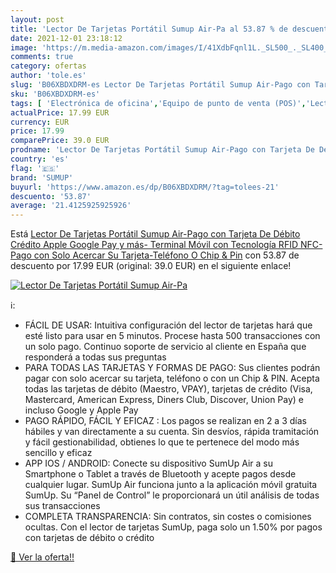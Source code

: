 ```yaml
---
layout: post
title: 'Lector De Tarjetas Portátil Sumup Air-Pa al 53.87 % de descuento'
date: 2021-12-01 23:18:12
image: 'https://m.media-amazon.com/images/I/41XdbFqnl1L._SL500_._SL400_.jpg'
comments: true
category: ofertas
author: 'tole.es'
slug: 'B06XBDXDRM-es Lector De Tarjetas Portátil Sumup Air-Pago con Tarjeta De...'
sku: 'B06XBDXDRM-es'
tags: [ 'Electrónica de oficina','Equipo de punto de venta (POS)','Lectores de tarjeta de crédito','Oficina y papelería','apple','sumup', ]
actualPrice: 17.99 EUR
currency: EUR
price: 17.99
comparePrice: 39.0 EUR
prodname: 'Lector De Tarjetas Portátil Sumup Air-Pago con Tarjeta De Débito  Crédito  Apple  Google Pay y más- Terminal Móvil con Tecnología RFID NFC- Pago con Solo Acercar Su Tarjeta-Teléfono O Chip & Pin'
country: 'es'
flag: '🇪🇸'
brand: 'SUMUP'
buyurl: 'https://www.amazon.es/dp/B06XBDXDRM/?tag=tolees-21'
descuento: '53.87'
average: '21.4125925925926'
---
```


Está [Lector De Tarjetas Portátil Sumup Air-Pago con Tarjeta De Débito  Crédito  Apple  Google Pay y más- Terminal Móvil con Tecnología RFID NFC- Pago con Solo Acercar Su Tarjeta-Teléfono O Chip & Pin](https://www.amazon.es/dp/B06XBDXDRM/?tag=tolees-21) con 53.87 de descuento por 17.99 EUR (original: 39.0 EUR) en el siguiente enlace!

[![Lector De Tarjetas Portátil Sumup Air-Pa](https://m.media-amazon.com/images/I/41XdbFqnl1L._SL500_._SL400_.jpg)](https://www.amazon.es/dp/B06XBDXDRM/?tag=tolees-21)

ℹ️:

- FÁCIL DE USAR: Intuitiva configuración del lector de tarjetas hará que esté listo para usar en 5 minutos. Procese hasta 500 transacciones con un solo pago. Continuo soporte de servicio al cliente en España que responderá a todas sus preguntas
- PARA TODAS LAS TARJETAS Y FORMAS DE PAGO: Sus clientes podrán pagar con solo acercar su tarjeta, teléfono o con un Chip & PIN. Acepta todas las tarjetas de débito (Maestro, VPAY), tarjetas de crédito (Visa, Mastercard, American Express, Diners Club, Discover, Union Pay) e incluso Google y Apple Pay
- PAGO RÁPIDO, FÁCIL Y EFICAZ : Los pagos se realizan en 2 a 3 días hábiles y van directamente a su cuenta. Sin desvíos, rápida tramitación y fácil gestionabilidad, obtienes lo que te pertenece del modo más sencillo y eficaz
- APP IOS / ANDROID: Conecte su dispositivo SumUp Air a su Smartphone o Tablet a través de Bluetooth y acepte pagos desde cualquier lugar. SumUp Air funciona junto a la aplicación móvil gratuita SumUp. Su “Panel de Control” le proporcionará un útil análisis de todas sus transacciones
- COMPLETA TRANSPARENCIA: Sin contratos, sin costes o comisiones ocultas. Con el lector de tarjetas SumUp, paga solo un 1.50% por pagos con tarjetas de débito o crédito

[🛒 Ver la oferta!!](https://www.amazon.es/dp/B06XBDXDRM/?tag=tolees-21)
